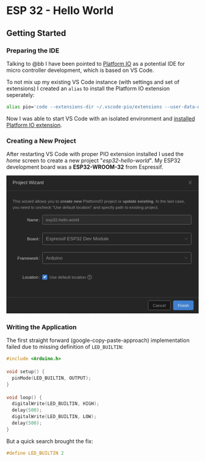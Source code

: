 # ESP 32 - Hello World

## Getting Started

### Preparing the IDE

Talking to @bb I have been pointed to [Platform IO](https://platformio.org/) as a potential IDE for micro controller development, which is based on VS Code.

To not mix up my existing VS Code instance (with settings and set of extensions) I created an `alias` to install the Platform IO extension seperately:

```bash
alias pio='code --extensions-dir ~/.vscode-pio/extensions --user-data-dir ~/.vscode-pio'
```

Now I was able to start VS Code with an isolated environment and [installed Platform IO extension](https://platformio.org/install/ide?install=vscode).

### Creating a New Project

After restarting VS Code with proper PIO extension installed I used the *home* screen to create a new project "*esp32-hello-world*". My ESP32 development board was a **ESP32-WROOM-32** from Espressif.

![create project dialog](create-project.png)

### Writing the Application

The first straight forward (google-copy-paste-approach) implementation failed due to missing definition of `LED_BUILTIN`:

```cpp
#include <Arduino.h>

void setup() {
  pinMode(LED_BUILTIN, OUTPUT);
}
 
void loop() {
  digitalWrite(LED_BUILTIN, HIGH);
  delay(500);
  digitalWrite(LED_BUILTIN, LOW);
  delay(500);
}
```

But a quick search brought the fix:

```cpp
#define LED_BUILTIN 2
```
